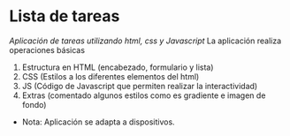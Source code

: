 # Lista de tareas
*Aplicación de tareas utilizando html, css y Javascript*
La aplicación realiza operaciones básicas
1. Estructura en HTML (encabezado, formulario y lista)
2. CSS (Estilos a los diferentes elementos del html)
3. JS (Código de Javascript que permiten realizar la interactividad)
4. Extras (comentado algunos estilos como es gradiente e imagen de fondo)

* Nota: Aplicación se adapta a dispositivos.

